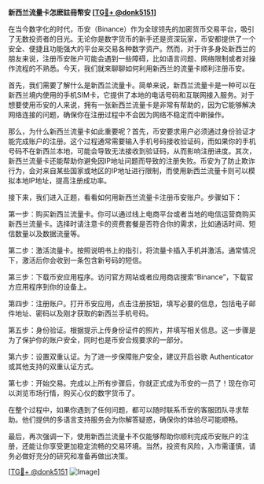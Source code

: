 **新西兰流量卡怎麽註冊幣安 [[TG💪+ @donk5151](https://t.me/s/donk5151)]**

在当今数字化的时代，币安（Binance）作为全球领先的加密货币交易平台，吸引了无数投资者的目光。无论你是数字货币的新手还是资深玩家，币安都提供了一个安全、便捷且功能强大的平台来交易各种数字资产。然而，对于许多身处新西兰的朋友来说，注册币安账户可能会遇到一些障碍，比如语言问题、网络限制或者对操作流程的不熟悉。今天，我们就来聊聊如何利用新西兰的流量卡顺利注册币安。

首先，我们需要了解什么是新西兰流量卡。简单来说，新西兰流量卡是一种可以在新西兰境内使用的手机SIM卡，它提供了本地的电话号码和互联网接入服务。对于想要使用币安的人来说，拥有一张新西兰流量卡是非常有帮助的，因为它能够解决网络连接的问题，确保你在注册过程中不会因为网络不稳定而中断操作。

那么，为什么新西兰流量卡如此重要呢？首先，币安要求用户必须通过身份验证才能完成账户的注册。这个过程通常需要输入手机号码接收验证码，而如果你的手机号码不在新西兰本地，可能会导致无法接收到验证码，从而影响注册进度。其次，新西兰流量卡还能帮助你避免因IP地址问题而导致的注册失败。币安为了防止欺诈行为，会对来自某些国家或地区的IP地址进行限制，而使用新西兰流量卡则可以模拟本地IP地址，提高注册成功率。

接下来，我们进入正题，看看如何用新西兰流量卡注册币安账户。步骤如下：

第一步：购买新西兰流量卡。你可以通过线上电商平台或者当地的电信运营商购买新西兰流量卡。选择时请注意卡的资费套餐是否符合你的需求，比如通话时间、短信数量以及数据流量等。

第二步：激活流量卡。按照说明书上的指引，将流量卡插入手机并激活。通常情况下，激活后你会收到一条包含新号码的短信。

第三步：下载币安应用程序。访问官方网站或者应用商店搜索“Binance”，下载官方应用程序到你的设备上。

第四步：注册账户。打开币安应用，点击注册按钮，填写必要的信息，包括电子邮件地址、密码以及刚才获取的新西兰手机号码。

第五步：身份验证。根据提示上传身份证件的照片，并填写相关信息。这一步骤是为了保护你的账户安全，同时也是币安合规要求的一部分。

第六步：设置双重认证。为了进一步保障账户安全，建议开启谷歌 Authenticator或其他支持的双重认证方式。

第七步：开始交易。完成以上所有步骤后，你就正式成为币安的一员了！现在你可以浏览市场行情，购买心仪的数字货币了。

在整个过程中，如果你遇到了任何问题，都可以随时联系币安的客服团队寻求帮助。他们提供的多语言支持服务会为你解答疑惑，确保你的体验尽可能顺畅。

最后，再次强调一下，使用新西兰流量卡不仅能够帮助你顺利完成币安账户的注册，还能让你享受更加稳定流畅的交易环境。当然，投资有风险，入市需谨慎，请务必做好充分的研究和准备再做出决策。

[[TG💪+ @donk5151](https://t.me/s/donk5151) ![Image](https://i.postimg.cc/rwNCRYN7/Snipaste-2025-04-30-17-27-05.png)]